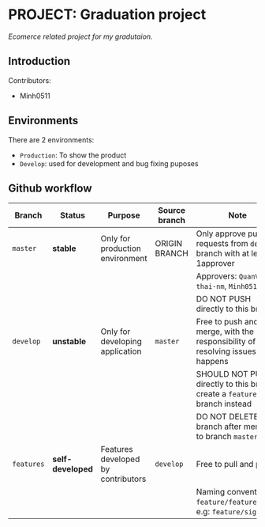 # PROJECT: Graduation project

*Ecomerce related project for my gradutaion.*

## Introduction

Contributors:
- Minh0511

## Environments
There are 2 environments:
- `Production`: To show the product
- `Develop`: used for development and bug fixing puposes
## Github workflow

| Branch     | Status             | Purpose                            | Source branch | Note                                                                           |
| ---------- | ------------------ | ---------------------------------- | ------------- | ------------------------------------------------------------------------------ |
| `master`   | __stable__         | Only for production environment    | ORIGIN BRANCH | Only approve pull requests from `develop` branch with at least 1approver       |
|            |                    |                                    |               | Approvers: `QuanVo308`, `thai-nm`, `Minh0511`                                  |
|            |                    |                                    |               | DO NOT PUSH directly to this branch                                            |
| `develop`  | __unstable__       | Only for developing application    | `master`      | Free to push and merge, with the responsibility of resolving issues if happens |
|            |                    |                                    |               | SHOULD NOT PUSH directly to this branch, create a `feature` branch instead     |
|            |                    |                                    |               | DO NOT DELETE this branch after merging to branch `master`                     |
| `features` | __self-developed__ | Features developed by contributors | `develop`     | Free to pull and push                                                          |
|            |                    |                                    |               | Naming convention: `feature/feature_name`, e.g: `feature/signup`               |
